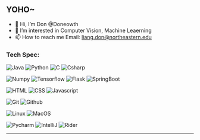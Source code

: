 ## YOHO~
- 👋 Hi, I’m Don @Doneowth
- 👀 I’m interested in Computer Vision, Machine Leaerning
- 📫 How to reach me Email: liang.don@northeastern.edu

### Tech Spec:
![Java](https://img.shields.io/badge/Java%20-brown.svg?&style=for-the-badge&logo=Java&logoColor=white)
![Python](https://img.shields.io/badge/python%20-%2314354C.svg?&style=for-the-badge&logo=python&logoColor=white)
![C](https://img.shields.io/badge/C++%20-brown.svg?&style=for-the-badge&logo=C++&logoColor=white)
![Csharp](https://img.shields.io/badge/Csharp%20-brown.svg?&style=for-the-badge&logo=Csharp#&logoColor=white)


![Numpy](https://img.shields.io/badge/numpy%20-%23013243.svg?&style=for-the-badge&logo=numpy&logoColor=white)
![Tensorflow](https://img.shields.io/badge/TensorFlow%20-%23430098.svg?&style=for-the-badge&logo=TensorFlow&logoColor=white)
![Flask](https://img.shields.io/badge/flask%20-%2307405e.svg?&style=for-the-badge&logo=flask&logoColor=white)
![SpringBoot](https://img.shields.io/badge/springboot%20-%2307405e.svg?&style=for-the-badge&logo=springboot&logoColor=white)


![HTML](https://img.shields.io/badge/html%20-%23E34F26.svg?&style=for-the-badge&logo=html5&logoColor=white)
![CSS](https://img.shields.io/badge/css%20-%231572B6.svg?&style=for-the-badge&logo=css3&logoColor=white)
![Javascript](https://img.shields.io/badge/javascript%20-%23323330.svg?&style=for-the-badge&logo=javascript&logoColor=%23F7DF1E)


![Git](https://img.shields.io/badge/git%20-%23F05033.svg?&style=for-the-badge&logo=git&logoColor=white)
![Github](https://img.shields.io/badge/github%20-%23121011.svg?&style=for-the-badge&logo=github&logoColor=white)


![Linux](https://img.shields.io/badge/-linux-772953?style=for-the-badge&logo=linux)
![MacOS](https://img.shields.io/badge/mac-os?logo=mac&logoColor=white&style=for-the-badge)


![Pycharm](https://img.shields.io/badge/pycharm%20-%23121011.svg?&style=for-the-badge&logo=pycharm&logoColor=white)
![IntelliJ](https://img.shields.io/badge/IntelliJ%20-%23121011.svg?&style=for-the-badge&logo=IntelliJ&logoColor=white)
![Rider](https://img.shields.io/badge/Rider%20-%23121011.svg?&style=for-the-badge&logo=Rider&logoColor=white)

---

<!---
Doneowth/Doneowth is a ✨ special ✨ repository because its `README.md` (this file) appears on your GitHub profile.
You can click the Preview link to take a look at your changes.
--->
